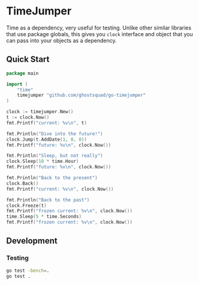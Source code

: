 # TimeJumper

Time as a dependency, very useful for testing. Unlike other similar libraries that use package globals, this gives you `clock` interface and object that you can pass into your objects as a dependency.

## Quick Start

```go
package main

import (
    "time"
    timejumper "github.com/ghostsquad/go-timejumper"
)

clock := timejumper.New()
t := clock.Now()
fmt.Printf("current: %v\n", t)

fmt.Println("Dive into the future!")
clock.Jump(t.AddDate(1, 0, 0))
fmt.Printf("future: %v\n", clock.Now())

fmt.Println("Sleep, but not really")
clock.Sleep(10 * time.Hour)
fmt.Printf("future: %v\n", clock.Now())

fmt.Println("Back to the present")
clock.Back()
fmt.Printf("current: %v\n", clock.Now())

fmt.Println("Back to the past")
clock.Freeze(t)
fmt.Printf("frozen current: %v\n", clock.Now())
time.Sleep(5 * time.Seconds)
fmt.Printf("frozen current: %v\n", clock.Now())
```

## Development

### Testing

```bash
go test -bench=.
go test .
```
